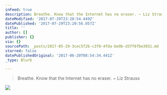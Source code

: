 ```yaml
---
inFeed: true
description: Breathe. Know that the Internet has no eraser. ~ Liz Strauss
dateModified: '2017-07-29T23:20:54.449Z'
datePublished: '2017-07-29T23:20:56.057Z'
title: ''
author: []
publisher: {}
via: {}
sourcePath: _posts/2017-05-29-3cec5f2b-c3f0-4fda-be9b-d3ff6fbe3931.md
starred: false
datePublishedOriginal: '2017-06-20T08:54:34.441Z'
_type: Blurb

---
```

> Breathe. Know that the Internet has no eraser. ~ Liz Strauss

![](https://the-grid-user-content.s3-us-west-2.amazonaws.com/56c30b29-6084-42ea-8570-6b68cc76c39b.jpg)